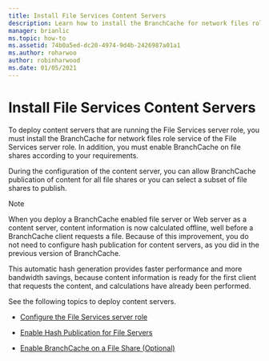 ```yaml
---
title: Install File Services Content Servers
description: Learn how to install the BranchCache for network files role service of the File Services server role and enable BranchCache on file shares according to your requirements.
manager: brianlic
ms.topic: how-to
ms.assetid: 74b0a5ed-dc20-4974-9d4b-2426987a01a1
ms.author: roharwoo
author: robinharwood
ms.date: 01/05/2021
---
```

# Install File Services Content Servers

>

To deploy content servers that are running the File Services server role, you must install the BranchCache for network files role service of the File Services server role. In addition, you must enable BranchCache on file shares according to your requirements.

During the configuration of the content server, you can allow BranchCache publication of content for all file shares or you can select a subset of file shares to publish.

> [!NOTE]
> When you deploy a BranchCache enabled file server or Web server as a content server, content information is now calculated offline, well before a BranchCache client requests a file. Because of this improvement, you do not need to configure hash publication for content servers, as you did in the previous version of BranchCache.
>
> This automatic hash generation provides faster performance and more bandwidth savings, because content information is ready for the first client that requests the content, and calculations have already been performed.

See the following topics to deploy content servers.

-   [Configure the File Services server role](../../branchcache/deploy/Configure-the-File-Services-server-role.md)

-   [Enable Hash Publication for File Servers](../../branchcache/deploy/Enable-Hash-Publication-for-File-Servers.md)

-   [Enable BranchCache on a File Share &#40;Optional&#41;](../../branchcache/deploy/enable-bc-on-file-share.md)



